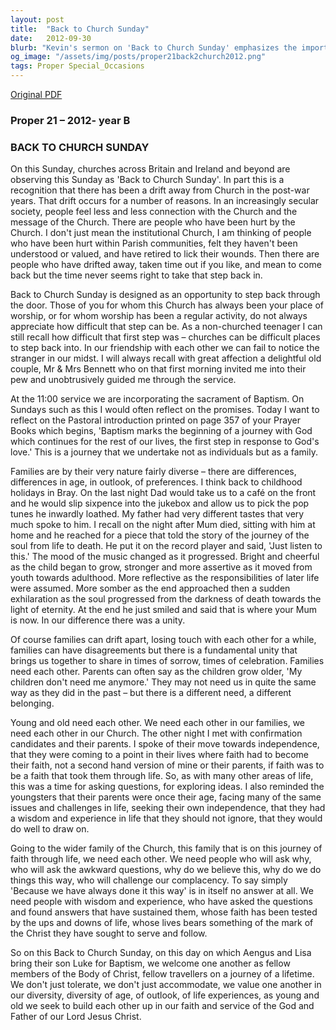 ```yaml
---
layout: post
title:  "Back to Church Sunday"
date:   2012-09-30
blurb: "Kevin's sermon on 'Back to Church Sunday' emphasizes the importance of community and belonging within the church family. He reflects on the diverse nature of families and the church, and the need for both young and old to support each other in faith. The sermon also includes a personal anecdote about the impact of a kind couple on Kevin's own journey back to church."
og_image: "/assets/img/posts/proper21back2church2012.png"
tags: Proper Special_Occasions
---
```

[Original PDF](/assets/pdf/proper21back2church2012.pdf)    
### Proper 21 – 2012- year B
### BACK TO CHURCH SUNDAY

On this Sunday, churches across Britain and Ireland and beyond are observing this Sunday as 'Back to Church Sunday'. In part this is a recognition that there has been a drift away from Church in the post-war years. That drift occurs for a number of reasons. In an increasingly secular society, people feel less and less connection with the Church and the message of the Church. There are people who have been hurt by the Church. I don't just mean the institutional Church, I am thinking of people who have been hurt within Parish communities, felt they haven't been understood or valued, and have retired to lick their wounds. Then there are people who have drifted away, taken time out if you like, and mean to come back but the time never seems right to take that step back in.

Back to Church Sunday is designed as an opportunity to step back through the door. Those of you for whom this Church has always been your place of worship, or for whom worship has been a regular activity, do not always appreciate how difficult that step can be. As a non-churched teenager I can still recall how difficult that first step was – churches can be difficult places to step back into. In our friendship with each other we can fail to notice the stranger in our midst. I will always recall with great affection a delightful old couple, Mr & Mrs Bennett who on that first morning invited me into their pew and unobtrusively guided me through the service.

At the 11:00 service we are incorporating the sacrament of Baptism. On Sundays such as this I would often reflect on the promises. Today I want to reflect on the Pastoral introduction printed on page 357 of your Prayer Books which begins, 'Baptism marks the beginning of a journey with God which continues for the rest of our lives, the first step in response to God's love.' This is a journey that we undertake not as individuals but as a family.

Families are by their very nature fairly diverse – there are differences, differences in age, in outlook, of preferences. I think back to childhood holidays in Bray. On the last night Dad would take us to a café on the front and he would slip sixpence into the jukebox and allow us to pick the pop tunes he inwardly loathed. My father had very different tastes that very much spoke to him. I recall on the night after Mum died, sitting with him at home and he reached for a piece that told the story of the journey of the soul from life to death. He put it on the record player and said, 'Just listen to this.' The mood of the music changed as it progressed. Bright and cheerful as the child began to grow, stronger and more assertive as it moved from youth towards adulthood. More reflective as the responsibilities of later life were assumed. More somber as the end approached then a sudden exhilaration as the soul progressed from the darkness of death towards the light of eternity. At the end he just smiled and said that is where your Mum is now. In our difference there was a unity.

Of course families can drift apart, losing touch with each other for a while, families can have disagreements but there is a fundamental unity that brings us together to share in times of sorrow, times of celebration. Families need each other. Parents can often say as the children grow older, 'My children don't need me anymore.' They may not need us in quite the same way as they did in the past – but there is a different need, a different belonging.

Young and old need each other. We need each other in our families, we need each other in our Church. The other night I met with confirmation candidates and their parents. I spoke of their move towards independence, that they were coming to a point in their lives where faith had to become their faith, not a second hand version of mine or their parents, if faith was to be a faith that took them through life. So, as with many other areas of life, this was a time for asking questions, for exploring ideas. I also reminded the youngsters that their parents were once their age, facing many of the same issues and challenges in life, seeking their own independence, that they had a wisdom and experience in life that they should not ignore, that they would do well to draw on.

Going to the wider family of the Church, this family that is on this journey of faith through life, we need each other. We need people who will ask why, who will ask the awkward questions, why do we believe this, why do we do things this way, who will challenge our complacency. To say simply 'Because we have always done it this way' is in itself no answer at all. We need people with wisdom and experience, who have asked the questions and found answers that have sustained them, whose faith has been tested by the ups and downs of life, whose lives bears something of the mark of the Christ they have sought to serve and follow.

So on this Back to Church Sunday, on this day on which Aengus and Lisa bring their son Luke for Baptism, we welcome one another as fellow members of the Body of Christ, fellow travellers on a journey of a lifetime. We don't just tolerate, we don't just accommodate, we value one another in our diversity, diversity of age, of outlook, of life experiences, as young and old we seek to build each other up in our faith and service of the God and Father of our Lord Jesus Christ.
